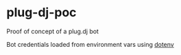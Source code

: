 # plug-dj-poc
Proof of concept of a plug.dj bot

Bot credentials loaded from environment vars using [dotenv](https://www.npmjs.com/package/dotenv)
